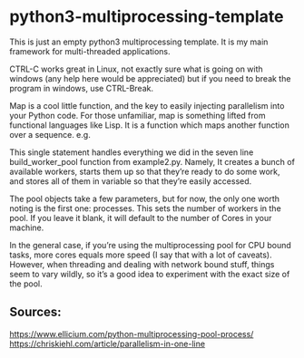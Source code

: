 # python3-multiprocessing-template
This is just an empty python3 multiprocessing template. It is my main framework for multi-threaded applications. 

CTRL-C works great in Linux, not exactly sure what is going on with windows (any help here would be appreciated) but if you need to break the program in windows, use CTRL-Break.


Map is a cool little function, and the key to easily injecting parallelism into your Python code. For those unfamiliar, map is something lifted from functional languages like Lisp. It is a function which maps another function over a sequence. e.g.

This single statement handles everything we did in the seven line build_worker_pool function from example2.py. Namely, It creates a bunch of available workers, starts them up so that they’re ready to do some work, and stores all of them in variable so that they’re easily accessed.

The pool objects take a few parameters, but for now, the only one worth noting is the first one: processes. This sets the number of workers in the pool. If you leave it blank, it will default to the number of Cores in your machine.

In the general case, if you’re using the multiprocessing pool for CPU bound tasks, more cores equals more speed (I say that with a lot of caveats). However, when threading and dealing with network bound stuff, things seem to vary wildly, so it’s a good idea to experiment with the exact size of the pool.



## Sources:
https://www.ellicium.com/python-multiprocessing-pool-process/
https://chriskiehl.com/article/parallelism-in-one-line
